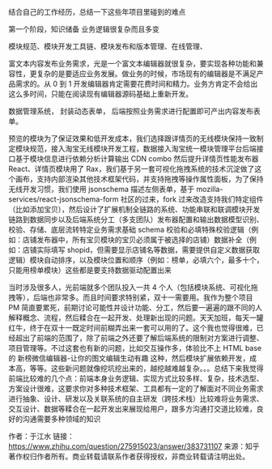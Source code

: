 结合自己的工作经历，总结一下这些年项目里碰到的难点

第一个阶段，知识储备
业务逻辑很复杂而且多变

模块规范、模块开发工具链、模块发布和版本管理、在线管理、

富文本内容发布业务需求，光是一个富文本编辑器就很复杂，要实现各种功能和兼容性，更复杂的是要适应业务发展。做业务的时候，市场现有的编辑器是不满足产品需求的。从 0 到 1 开发编辑器肯定需要花费时间和精力。业务方肯定不会给出这么多时间，只能在阅读现有编辑器源码基础上重新开发。

数据管理系统，
封装动态表单，
后端按照业务需求进行配置即可产出内容发布表单。

预览的模块为了保证效果和低开发成本，我们选择跟详情页的无线模块保持一致制定模块规范，接入淘宝无线模块开发工程，数据接入淘宝统一模块管理平台后端接口基于模块信息进行依赖分析计算输出 CDN combo 然后提升详情页性能发布器 React、详情页模块用了 Rax，我们基于另一套可视化拖拽系统的技术沉淀做了这个画布，支持内部渲染其他技术框架代码，并支持拖拽等操作属性面板，为了保持无线开发习惯，我们使用 jsonschema 描述左侧表单，基于 mozilla-services/react-jsonschema-form 社区的过来，fork 过来改造支持我们特定组件（比如添加宝贝），然后设计了扩展机制全链路的系统、功能串联和联调模块开发链路到数据同步以及后端系统分工（多支团队）发布器配置和输出数据模型识别、校验、存储、底层流转特定业务需求基础 schema 校验和必填特殊校验逻辑（例如：店铺发布器中，所有宝贝模块的宝贝必须属于被选择的店铺）数据补全（例如：店铺实际填写 shopid，但需要显示店铺名等数据，需要提供自定义数据获取逻辑）模块自动排序，以及模块位置和顺序（例如：榜单，必填六个，最多十个，只能用榜单模块）这些都是要支持数据驱动配置出来

当时涉及很多人，光前端就多个团队投入一共 4 个人（包括模块系统、可视化拖拽等），后端也非常多。而且时间要求特别紧，双十一需要用。我作为整个项目 PM 简直要累死，前期讨论可能性并设计功能、分工，然后要一遍遍的跟不同的人解释概念、流程，然后糅合在一起开发、处理新出现的问题。天天加班，每天一罐红牛，终于在双十一既定时间前糊弄出来一套可以用的了。这个我也觉得很难，已经超出了前端的范围了，除了前端之外还要了解后端系统的限制对方案进行调整、项目管理等。不过这套也有新的问题，比如交互操作多，体验比不上 HTML base 的 新榜微信编辑器-让你的图文编辑生动有趣 这种，然后模块扩展依赖开发，成本高，等等。这些新问题就像挖坑挖出来的，越挖越难越复杂。。。总结下来我觉得前端比较难的几个点：前端本身业务逻辑、实现方式比较多样、复杂，技术选型、方案设计很难，这要求你对多种技术框架、工具都有一定的了解面对不同业务需求进行抽象、设计、研发以及关联系统的自主研发（跨技术栈）比较难将业务需求、交互设计、数据等糅合在一起开发出来展现给用户，跟多方沟通打交道比较难，良好的沟通需要多种领域的知识

作者：于江水
链接：https://www.zhihu.com/question/275915023/answer/383731107
来源：知乎
著作权归作者所有。商业转载请联系作者获得授权，非商业转载请注明出处。
